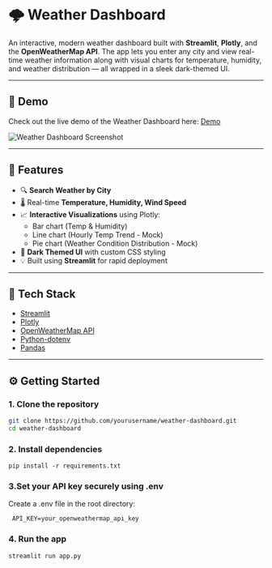 # 🌩 Weather Dashboard

An interactive, modern weather dashboard built with **Streamlit**, **Plotly**, and the **OpenWeatherMap API**. The app lets you enter any city and view real-time weather information along with visual charts for temperature, humidity, and weather distribution — all wrapped in a sleek dark-themed UI.

---

## 📸 Demo
Check out the live demo of the Weather Dashboard here:
[Demo](https://weather-analysis-dashboard.streamlit.app/)

![Weather Dashboard Screenshot](demo-screenshot.png) <!-- Add your screenshot path -->

---

## 🚀 Features

- 🔍 **Search Weather by City**
- 🌡 Real-time **Temperature, Humidity, Wind Speed**
- 📈 **Interactive Visualizations** using Plotly:
  - Bar chart (Temp & Humidity)
  - Line chart (Hourly Temp Trend - Mock)
  - Pie chart (Weather Condition Distribution - Mock)
- 🎨 **Dark Themed UI** with custom CSS styling
- 💡 Built using **Streamlit** for rapid deployment

---

## 🧰 Tech Stack

- [Streamlit](https://streamlit.io/)
- [Plotly](https://plotly.com/)
- [OpenWeatherMap API](https://openweathermap.org/api)
- [Python-dotenv](https://pypi.org/project/python-dotenv/)
- [Pandas](https://pandas.pydata.org/)

---

## ⚙️ Getting Started

### 1. Clone the repository

```bash
git clone https://github.com/yourusername/weather-dashboard.git
cd weather-dashboard 
```

### 2. Install dependencies
```
pip install -r requirements.txt
```
### 3.Set your API key securely using .env
Create a .env file in the root directory:
```
 API_KEY=your_openweathermap_api_key
```
### 4. Run the app
```
streamlit run app.py
```

